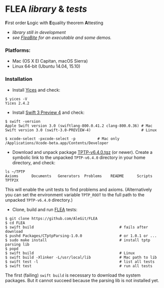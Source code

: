 # FLEA *library* & *tests*
**F**irst order **L**ogic with **E**quality theorem **A**ttesting

- *library still in development*
- *see [FleaBite](https://AleGit/FleaBite) for an executable and some demos.*

### Platforms:
- Mac (OS X El Capitan, macOS Sierra)
- Linux 64-bit (Ubuntu 14.04, 15.10)

### Installation

- Install [Yices](http://yices.csl.sri.com) and check:
```
$ yices -V
Yices 2.4.2
```
- Install [Swift 3 Preview 4](https://swift.org/download/) and check:
```
$ swift -version                  
Apple Swift version 3.0 (swiftlang-800.0.41.2 clang-800.0.36) # Mac
Swift version 3.0 (swift-3.0-PREVIEW-4)                       # Linux

$ xcode-select -pxcode-select -p          # Mac only
/Applications/Xcode-beta.app/Contents/Developer
```

- Download and unpack package [TPTP-v6.4.0.tgz](http://www.cs.miami.edu/~tptp/) (or newer).
Create a symbolic link to the unpacked `TPTP-v6.4.0` directory 
in your home directory, and check:
```
ls ~/TPTP
Axioms		Documents	Generators	Problems	README		Scripts		TPTP2X
```
This will enable the unit tests to find problems and axioms.
(Alternatively you can set the environment variable `TPTP_ROOT`
to the full path to the unpacked `TPTP-v6.4.0` directory.)
- Clone, build and run [FLEA](https://github.com/AleGit/FLEA) tests:
```
$ git clone https://github.com/AleGit/FLEA
$ cd FLEA
$ swift build                                       # fails after download
$ pushd Packages/CTptpParsing-1.0.0                 # or 1.0.1 or ...
$ sudo make install                                 # install tptp parsing lib
$ popd
$ swift build                                       # Linux
$ swift build -Xlinker -L/usr/local/lib             # Mac path to lib
$ swift test -l                                     # list all tests
$ swift test                                        # run all tests
```
The first (failing) `swift build` is necessary to download the system packages. But it cannot succeed because the parsing lib is not installed yet.
